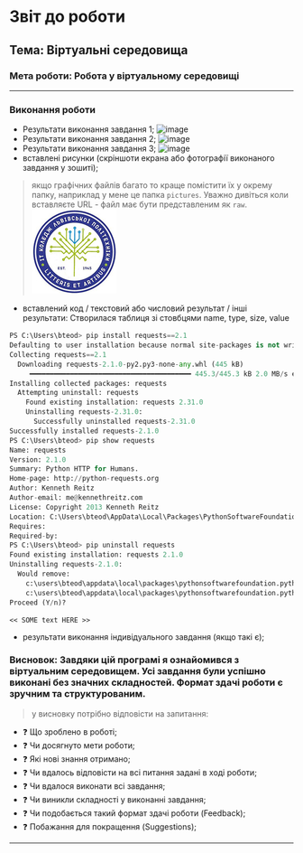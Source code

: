 # Звіт до роботи
## Тема: Віртуальні середовища
### Мета роботи: Робота у віртуальному середовищі
---
### Виконання роботи
- Результати виконання завдання 1;
![image](https://github.com/bteodorovsky/Python/assets/125216041/8a4d21b8-fcab-44fe-af92-42ce202e35fe)
- Результати виконання завдання 2;
![image](https://github.com/bteodorovsky/Python/assets/125216041/9c6977f9-cc95-4c57-8996-e45bf5bea527)
- Результати виконання завдання 3;
![image](https://github.com/bteodorovsky/Python/assets/125216041/b0a823d4-6cf6-4c29-9d1b-ca5a134afae6)
- вставлені рисунки (скріншоти екрана або фотографії виконаного завдання у зошиті);
> якщо графічних файлів багато то краще помістити їх у окрему папку, наприклад у мене це папка `pictures`. Уважно дивіться коли вставляєте URL - файл має бути представленим як `raw`. 
![alt text](https://github.com/BobasB/it_college/raw/main/reports/pictures/logo-lit.jpg "ІТ Коледж")

- вставлений код / текстовий або числовий результат / інші результати: Створилася таблиця зі стовбцями name, type, size, value
```python
PS C:\Users\bteod> pip install requests==2.1
Defaulting to user installation because normal site-packages is not writeable
Collecting requests==2.1
  Downloading requests-2.1.0-py2.py3-none-any.whl (445 kB)
     ━━━━━━━━━━━━━━━━━━━━━━━━━━━━━━━━━━━━━━━━ 445.3/445.3 kB 2.0 MB/s eta 0:00:00
Installing collected packages: requests
  Attempting uninstall: requests
    Found existing installation: requests 2.31.0
    Uninstalling requests-2.31.0:
      Successfully uninstalled requests-2.31.0
Successfully installed requests-2.1.0
PS C:\Users\bteod> pip show requests
Name: requests
Version: 2.1.0
Summary: Python HTTP for Humans.
Home-page: http://python-requests.org
Author: Kenneth Reitz
Author-email: me@kennethreitz.com
License: Copyright 2013 Kenneth Reitz
Location: C:\Users\bteod\AppData\Local\Packages\PythonSoftwareFoundation.Python.3.12_qbz5n2kfra8p0\LocalCache\local-packages\Python312\site-packages
Requires:
Required-by:
PS C:\Users\bteod> pip uninstall requests
Found existing installation: requests 2.1.0
Uninstalling requests-2.1.0:
  Would remove:
    c:\users\bteod\appdata\local\packages\pythonsoftwarefoundation.python.3.12_qbz5n2kfra8p0\localcache\local-packages\python312\site-packages\requests-2.1.0.dist-info\*
    c:\users\bteod\appdata\local\packages\pythonsoftwarefoundation.python.3.12_qbz5n2kfra8p0\localcache\local-packages\python312\site-packages\requests\*
Proceed (Y/n)?
```
```text
<< SOME text HERE >>
```
- результати виконання індивідуального завдання (якщо такі є);

### Висновок: Завдяки цій програмі я ознайомився з віртуальним середовищем.  Усі завдання були успішно виконані без значних складностей. Формат здачі роботи є зручним та структурованим.
> у висновку потрібно відповісти на запитання:
- :question: Що зроблено в роботі;
- :question: Чи досягнуто мети роботи;
- :question: Які нові знання отримано;
- :question: Чи вдалось відповісти на всі питання задані в ході роботи;
- :question: Чи вдалося виконати всі завдання;
- :question: Чи виникли складності у виконанні завдання;
- :question: Чи подобається такий формат здачі роботи (Feedback);
- :question: Побажання для покращення (Suggestions);
---

